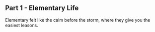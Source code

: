 ## Part 1 - Elementary Life

Elementary felt like the calm before the storm, where they give you the easiest leasons.

